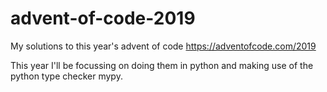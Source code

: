 # advent-of-code-2019
My solutions to this year's advent of code https://adventofcode.com/2019

This year I'll be focussing on doing them in python and making use of the python type checker mypy.
